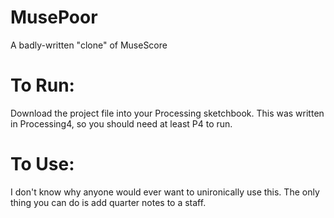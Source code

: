 # MusePoor
A badly-written "clone" of MuseScore

# To Run:
Download the project file into your Processing sketchbook. This was written in Processing4, so you should need at least P4 to run.

# To Use:
I don't know why anyone would ever want to unironically use this. The only thing you can do is add quarter notes to a staff. 
